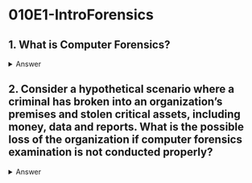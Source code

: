 # 010E1-IntroForensics

## 1. What is Computer Forensics?
<details>
<summary>Answer</summary>
<p>
Computer Forensics is the science of obtaining, preserving, and documenting evidence from digital electronic storage devices, such as computers, mobile devices, digital cameras, and various memory storage devices.
All must be done in a manner designed to preserve the probative value of the evidence and to assure its admissibility in a legal proceeding.
</p>
</details>  

## 2. Consider a hypothetical scenario where a criminal has broken into an organization’s premises and stolen critical assets, including money, data and reports. What is the possible loss of the organization if computer forensics examination is not conducted properly?
<details>
<summary>Answer</summary>
<p>

* Loss of evidence.
* Loss of valuable information such as customer files, private data, or other confidential information, may potentially render an organization vulnerable to legal or other action.
* For companies whose business models depend on protection of intellectual properties, maintaining confidentiality or whose business data is highly sought after commodity, such losses could be catastrophic if the data were not recovered in a timely manner.
* An organization risks losing a valuable opportunity to dignity and correct security weakness.

</p>
</details>  